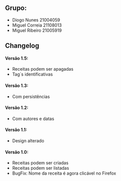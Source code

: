 ## Grupo:

- Diogo Nunes 21004059
- Miguel Correia 21108013
- Miguel Ribeiro 21005919

## Changelog

#### Versão 1.5:
- Receitas podem ser apagadas
- Tag´s identificativas

#### Versão 1.3:
- Com persistências

#### Versão 1.2:
- Com autores e datas

#### Versão 1.1:
- Design alterado

#### Versão 1.0:
- Receitas podem ser criadas
- Receitas podem ser listadas
- BugFix: Nome da receita é agora clicável no Firefox
